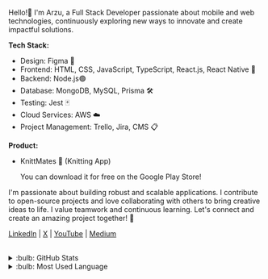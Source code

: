 Hello!👋 
I'm Arzu, a Full Stack Developer passionate about mobile and web technologies, continuously exploring new ways to innovate and create impactful solutions.

**Tech Stack:**

- Design: Figma 🎨
- Frontend: HTML, CSS, JavaScript, TypeScript, React.js, React Native 📱
- Backend: Node.js🟢
- Database: MongoDB, MySQL, Prisma 🛠️  
- Testing: Jest 🃏
- Cloud Services: AWS ☁️
- Project Management: Trello, Jira, CMS 📋

**Product:**

- KnittMates 🧶 (Knitting App)
  
  You can download it for free on the Google Play Store!
  

I'm passionate about building robust and scalable applications. I contribute to open-source projects and love collaborating with others to bring creative ideas to life. I value teamwork and continuous learning. Let's connect and create an amazing project together! 🚀

[LinkedIn](https://www.linkedin.com/in/arzucaner/) | [X](https://x.com/arz_ugny) | [YouTube](https://www.youtube.com/channel/UCsK0v6RouRYb5I1Ny8flrOg) | [Medium](https://arzugny.medium.com/)

 <br />
 <details>
 <summary>:bulb: GitHub Stats</summary>
 <img src="https://github-readme-stats.vercel.app/api?username=arzucaner&show_icons=true&theme=dracula">
 </details>
 
 <details>
 <summary>:bulb: Most Used Language</summary>
 <img src="https://github-readme-stats.vercel.app/api/top-langs/?username=arzucaner&layout=compact">
 </details>                
